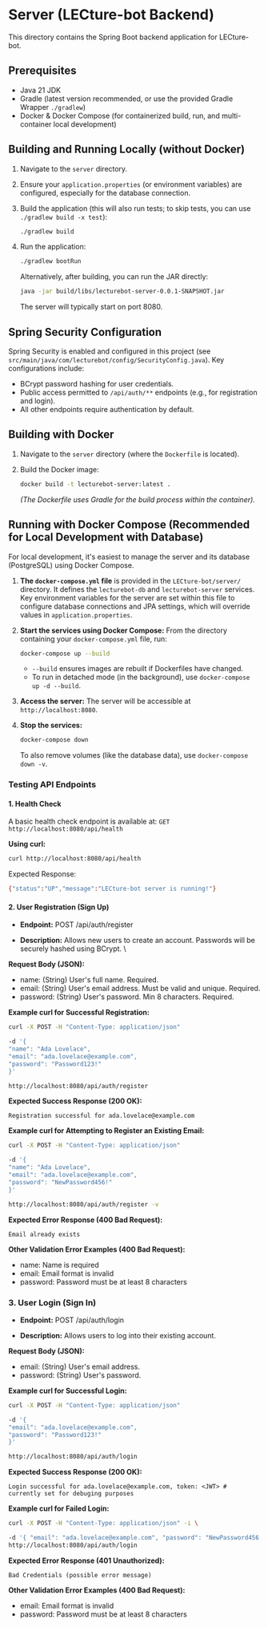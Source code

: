 # Server (LECture-bot Backend)

This directory contains the Spring Boot backend application for LECture-bot.

## Prerequisites

* Java 21 JDK
* Gradle (latest version recommended, or use the provided Gradle Wrapper `./gradlew`)
* Docker & Docker Compose (for containerized build, run, and multi-container local development)

## Building and Running Locally (without Docker)

1. Navigate to the `server` directory.
2. Ensure your `application.properties` (or environment variables) are configured, especially for the database connection.
3. Build the application (this will also run tests; to skip tests, you can use `./gradlew build -x test`):

    ```bash
    ./gradlew build
    ```

4. Run the application:

    ```bash
    ./gradlew bootRun
    ```

    Alternatively, after building, you can run the JAR directly:

    ```bash
    java -jar build/libs/lecturebot-server-0.0.1-SNAPSHOT.jar
    ```

    The server will typically start on port 8080.

## Spring Security Configuration

Spring Security is enabled and configured in this project (see `src/main/java/com/lecturebot/config/SecurityConfig.java`).
Key configurations include:

* BCrypt password hashing for user credentials.
* Public access permitted to `/api/auth/**` endpoints (e.g., for registration and login).
* All other endpoints require authentication by default.

## Building with Docker

1. Navigate to the `server` directory (where the `Dockerfile` is located).
2. Build the Docker image:

    ```bash
    docker build -t lecturebot-server:latest .
    ```

    *(The Dockerfile uses Gradle for the build process within the container).*

## Running with Docker Compose (Recommended for Local Development with Database)

For local development, it's easiest to manage the server and its database (PostgreSQL) using Docker Compose.

1. **The `docker-compose.yml` file** is provided in the `LECture-bot/server/` directory. It defines the `lecturebot-db` and `lecturebot-server` services.
    Key environment variables for the server are set within this file to configure database connections and JPA settings, which will override values in `application.properties`.

2. **Start the services using Docker Compose:**
    From the directory containing your `docker-compose.yml` file, run:

    ```bash
    docker-compose up --build
    ```

    * `--build` ensures images are rebuilt if Dockerfiles have changed.
    * To run in detached mode (in the background), use `docker-compose up -d --build`.

3. **Access the server:**
    The server will be accessible at `http://localhost:8080`.

4. **Stop the services:**

    ```bash
    docker-compose down
    ```

    To also remove volumes (like the database data), use `docker-compose down -v`.

### Testing API Endpoints

#### 1. Health Check

A basic health check endpoint is available at:
`GET http://localhost:8080/api/health`

**Using curl:**

```bash
curl http://localhost:8080/api/health
```

Expected Response:

```bash
{"status":"UP","message":"LECture-bot server is running!"}
```

#### 2. User Registration (Sign Up)

* **Endpoint:** POST /api/auth/register

* **Description:** Allows new users to create an account. Passwords will be securely hashed using BCrypt. \

**Request Body (JSON):**

* name: (String) User's full name. Required.
* email: (String) User's email address. Must be valid and unique. Required.
* password: (String) User's password. Min 8 characters. Required.

**Example curl for Successful Registration:**

```bash
curl -X POST -H "Content-Type: application/json" 

-d '{
"name": "Ada Lovelace",
"email": "ada.lovelace@example.com",
"password": "Password123!"
}' 

http://localhost:8080/api/auth/register
```

**Expected Success Response (200 OK):**

```text
Registration successful for ada.lovelace@example.com
```

**Example curl for Attempting to Register an Existing Email:**

```bash
curl -X POST -H "Content-Type: application/json" 

-d '{
"name": "Ada Lovelace",
"email": "ada.lovelace@example.com",
"password": "NewPassword456!"
}' 

http://localhost:8080/api/auth/register -v
```

**Expected Error Response (400 Bad Request):**

```text
Email already exists
```

**Other Validation Error Examples (400 Bad Request):**

* name: Name is required
* email: Email format is invalid
* password: Password must be at least 8 characters



### 3. User Login (Sign In)

* **Endpoint:** POST /api/auth/login

* **Description:** Allows users to log into their existing account.

**Request Body (JSON):**

* email: (String) User's email address. 
* password: (String) User's password. 

**Example curl for Successful Login:**

```bash
curl -X POST -H "Content-Type: application/json" 

-d '{
"email": "ada.lovelace@example.com",
"password": "Password123!"
}' 

http://localhost:8080/api/auth/login
```

**Expected Success Response (200 OK):**

```text
Login successful for ada.lovelace@example.com, token: <JWT> # currently set for debuging purposes
```

**Example curl for Failed Login:**

```bash
curl -X POST -H "Content-Type: application/json" -i \

-d '{ "email": "ada.lovelace@example.com", "password": "NewPassword456!"}' 
http://localhost:8080/api/auth/login 
```

**Expected Error Response (401 Unauthorized):**

```text
Bad Credentials (possible error message)
```

**Other Validation Error Examples (400 Bad Request):**

* email: Email format is invalid
* password: Password must be at least 8 characters




